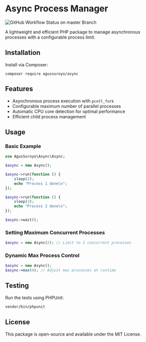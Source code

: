 # Async Process Manager

![GitHub Workflow Status on master Branch](https://github.com/agussuroyo/async/actions/workflows/test.yml/badge.svg?branch=master)


A lightweight and efficient PHP package to manage asynchronous processes with a configurable process limit.

## Installation
Install via Composer:
```
composer require agussuroyo/async
```


## Features
- Asynchronous process execution with `pcntl_fork`
- Configurable maximum number of parallel processes
- Automatic CPU core detection for optimal performance
- Efficient child process management

## Usage

### Basic Example
```php
use AgusSuroyo\Async\Async;

$async = new Async();

$async->run(function () {
    sleep(2);
    echo "Process 1 done\n";
});

$async->run(function () {
    sleep(3);
    echo "Process 2 done\n";
});

$async->wait();
```

### Setting Maximum Concurrent Processes
```php
$async = new Async(2); // Limit to 2 concurrent processes
```

### Dynamic Max Process Control
```php
$async = new Async();
$async->max(4); // Adjust max processes at runtime
```

## Testing
Run the tests using PHPUnit:
```sh
vendor/bin/phpunit
```

## License
This package is open-source and available under the MIT License.

